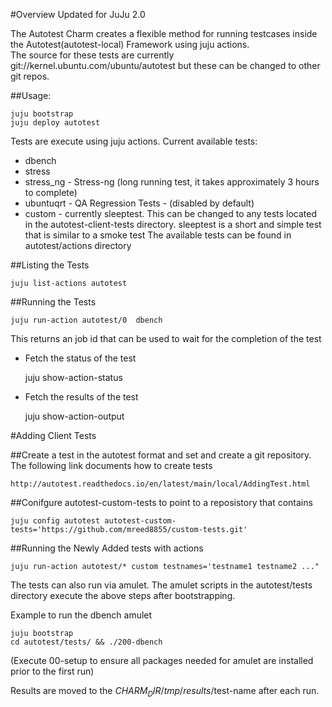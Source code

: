 #Overview
Updated for JuJu 2.0

The Autotest Charm creates a flexible method for running testcases inside the Autotest(autotest-local)  Framework using juju actions.  
The source for these tests are currently git://kernel.ubuntu.com/ubuntu/autotest but these can be changed to other git repos.  
 
##Usage:

    juju bootstrap
    juju deploy autotest

Tests are execute using juju actions.  Current available tests:

* dbench
* stress
* stress_ng  - Stress-ng (long running test, it takes approximately 3 hours to complete)
* ubuntuqrt  - QA Regression Tests - (disabled by default)
* custom     - currently sleeptest.  This can be changed to any tests located in the autotest-client-tests directory.  sleeptest is a short and simple test that is similar to a smoke test
The available tests can be found in autotest/actions directory

##Listing the Tests

    juju list-actions autotest

##Running the Tests

    juju run-action autotest/0  dbench

This returns an job id that can be used to wait for the completion of the test

* Fetch the status of the test

    juju show-action-status <ID>

* Fetch the results of the test

    juju show-action-output <ID>

#Adding Client Tests

##Create a test in the autotest format and set and create a git repository. The following link documents how to create tests

    http://autotest.readthedocs.io/en/latest/main/local/AddingTest.html

##Conifgure autotest-custom-tests to point to a reposistory that contains 

    juju config autotest autotest-custom-tests='https://github.com/mreed8855/custom-tests.git'

##Running the Newly Added tests with actions

    juju run-action autotest/* custom testnames='testname1 testname2 ..."

The tests can also run via amulet.  The amulet scripts in the autotest/tests directory execute the above steps after bootstrapping.

Example to run the dbench amulet

    juju bootstrap
    cd autotest/tests/ && ./200-dbench

(Execute 00-setup to ensure all packages needed for amulet are installed prior to the first run)

Results are moved to the $CHARM_DIR/tmp/results/$test-name after each run. 
